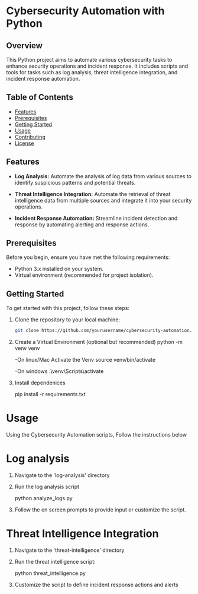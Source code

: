 # Cybersecurity Automation with Python

## Overview

This Python project aims to automate various cybersecurity tasks to enhance security operations and incident response. It includes scripts and tools for tasks such as log analysis, threat intelligence integration, and incident response automation.

## Table of Contents

- [Features](#features)
- [Prerequisites](#prerequisites)
- [Getting Started](#getting-started)
- [Usage](#usage)
- [Contributing](#contributing)
- [License](#license)

## Features

- **Log Analysis:** Automate the analysis of log data from various sources to identify suspicious patterns and potential threats.

- **Threat Intelligence Integration:** Automate the retrieval of threat intelligence data from multiple sources and integrate it into your security operations.

- **Incident Response Automation:** Streamline incident detection and response by automating alerting and response actions.

## Prerequisites

Before you begin, ensure you have met the following requirements:

- Python 3.x installed on your system.
- Virtual environment (recommended for project isolation).

## Getting Started

To get started with this project, follow these steps:

1. Clone the repository to your local machine:

   ```bash
   git clone https://github.com/yourusername/cybersecurity-automation.git

2. Create a Virtual Environment (optional but recommended)
   python -m venv venv

   -On linux/Mac
   Activate the Venv
   source venv/bin/activate

   -On windows
   .\venv\Scripts\activate

3. Install dependenices

   pip install -r requirements.txt

# Usage

   Using the Cybersecurity Automation scripts, Follow the instructions below

# Log analysis

1. Navigate to the 'log-analysis' directory
2. Run the log analysis script

   python analyze_logs.py
3. Follow the on screen prompts to provide input or customize the script.

# Threat Intelligence Integration 

1. Navigate to the 'threat-intelligence' directory
2. Run the threat intelligence script:

   python threat_intelligence.py
3. Customize the script to define incident response actions and alerts
   
   
